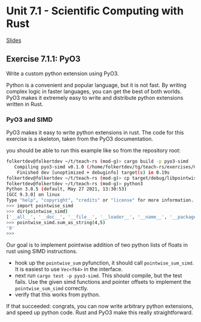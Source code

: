 # Unit 7.1 - Scientific Computing with Rust

<a href="/slides/7_1/" target="_blank">Slides</a>


## Exercise 7.1.1: PyO3

Write a custom python extension using PyO3.

Python is a convenient and popular language, but it is not fast. By writing complex logic in faster languages, you can get the best of both worlds. PyO3 makes it extremely easy to write and distribute python extensions written in Rust.

### PyO3 and SIMD

PyO3 makes it easy to write python extensions in rust. The code for this exercise is a skeleton, taken from the PyO3 documentation.

you should be able to run this example like so from the repository root: 

```sh
folkertdev@folkertdev ~/t/teach-rs (mod-g)> cargo build -p pyo3-simd
   Compiling pyo3-simd v0.1.0 (/home/folkertdev/tg/teach-rs/exercises/G/4-pyo3)
    Finished dev [unoptimized + debuginfo] target(s) in 0.19s
folkertdev@folkertdev ~/t/teach-rs (mod-g)> cp target/debug/libpointwise_simd.so pointwise_simd.so
folkertdev@folkertdev ~/t/teach-rs (mod-g)> python3
Python 3.8.5 (default, May 27 2021, 13:30:53) 
[GCC 9.3.0] on linux
Type "help", "copyright", "credits" or "license" for more information.
>>> import pointwise_simd
>>> dir(pointwise_simd)
['__all__', '__doc__', '__file__', '__loader__', '__name__', '__package__', '__spec__', 'sum_as_string']
>>> pointwise_simd.sum_as_string(4,5)
'9'
>>> 
```

Our goal is to implement pointwise addition of two python lists of floats in rust using SIMD instructions.

- hook up the `pointwise_sum` pyfunction, it should call `pointwise_sum_simd`. It is easiest to use `Vec<f64>` in the interface. 
- next run `cargo test -p pyo3-simd`. This should compile, but the test fails. Use the given simd functions and pointer offsets to implement the `pointwise_sum_simd` correctly.
- verify that this works from python.

If that succeeded: congrats, you can now write arbitrary python extensions, and speed up python code. Rust and PyO3 make this really straightforward.

